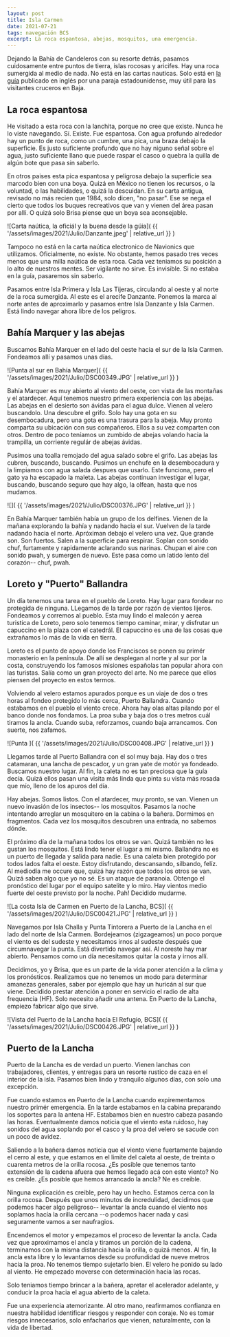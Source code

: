 ```yaml
---
layout: post
title: Isla Carmen
date: 2021-07-21
tags: navegación BCS
excerpt: La roca espantosa, abejas, mosquitos, una emergencia.
---
```


Dejando la Bahía de Candeleros con su resorte detrás, pasamos cuidosamente
entre puntos de tierra, islas rocosas y aricifes. Hay una roca sumergida al
medio de nada. No está en las cartas nauticas. Solo está en [la guía][guía]
publicado en inglés por una paraja estadounidense, muy útil para las visitantes
cruceros en Baja.

## La roca espantosa

He visitado a esta roca
con la lanchita, porque no cree que existe. Nunca he lo viste navegando.
Sí. Existe. Fue espantosa. Con agua profundo alrededor hay un punto de
roca, como un cumbre, una pica, una braza debajo la superficie. Es justo
suficiente profundo que no hay niguno señal sobre el agua, justo suficiente
llano que puede raspar el casco o quebra la quilla de algún bote que pasa
sin saberlo.

En otros paises esta pica espantosa y peligrosa debajo la superficie sea
marcodo bien con una boya. Quizá en México no tienen los recursos, o la
voluntad, o las habilidades, o quizá la descuidan.
En su carta antigua, revisado no más recien que 1984, solo dicen, "no pasar".
Ese se nega el cierto que todos los buques recreativos que van y vienen del
área pasan por allí. O quizá solo Brisa piense que un boya sea aconsejable.

![Carta naútica, la oficiál y la buena desde la gúia](
  {{ '/assets/images/2021/Julio/Danzante.jpeg' | relative_url }}
)

Tampoco no está en la carta naútica electronico de Navionics que utilizamos.
Oficialmente, no existe.
No obstante, hemos pasado tres veces menos que una milla naútica de esta roca.
Cada vez teniamos su posición a lo alto de nuestros mentes. Ser vigilante
no sirve. Es invisible. Si no estaba en la guía, pasaremos sin saberlo.

Pasamos entre Isla Primera y Isla Las Tijeras, circulando al oeste y al
norte de la roca sumergida.
Al este es el arecife Danzante. Ponemos la marca al norte antes de
aproximarlo y pasamos entre Isla Danzante y Isla Carmen. Está lindo navegar
ahora libre de los peligros.

## Bahía Marquer y las abejas

Buscamos Bahía Marquer en el lado del oeste hacia el sur de la Isla Carmen.
Fondeamos allí y pasamos unas días.

![Punta al sur en Bahía Marquer](
  {{ '/assets/images/2021/Julio/DSC00349.JPG' | relative_url }}
)

Bahía Marquer es muy abierto al viento del oeste, con vista de las montañas y
el atardecer. Aquí tenemos nuestro primera experiencia con las abejas.  Las
abejas en el desierto son ávidas para el agua dulce. Vienen al velero
buscandolo. Una descubre el grifo. Solo hay una gota en su desembocadura, pero
una gota es una trasura para la abeja. Muy pronto comparta su ubicación con sus
compañeros. Ellos a su vez comparten con otros. Dentro de poco teníamos un
zumbido de abejas volando hacia la trampilla, un corriente regulár de abejas
ávidas.

Pusimos una toalla remojado del agua salado sobre el grifo. Las abejas las
cubren, buscando, buscando. Pusimos un enchufe en la desembocadura y la
limpiamos con agua salada despues que usarlo. Este funciona, pero el gato
ya ha escapado la maleta. Las abejas continuan investigar el lugar, buscando,
buscando seguro que hay algo, la olfean, hasta que nos mudamos.

![](
  {{ '/assets/images/2021/Julio/DSC00376.JPG' | relative_url }}
)

En Bahía Marquer también había un grupo de los delfines. Vienen de la mañana
explorando la bahía y nadando hacia el sur. Vuelven de la tarde nadando hacia
el norte. Apróximan debajo el velero una vez. Que grande son.  Son fuertos.
Salen a la superficie para respirar. Soplan con sonido chuf, furtamente y
rapidamente aclarando sus narinas. Chupan el aire con sonido pwah, y
sumergen de nuevo. Este pasa como un latido lento del corazón-- chuf, pwah.

## Loreto y "Puerto" Ballandra

Un día tenemos una tarea en el pueblo de Loreto. Hay lugar para fondear
no protegida de ninguna. LLegamos de la tarde por razón de vientos lijeros.
Fondeamos y corremos al pueblo. Esta muy lindo el malecón y aerea turistica
de Loreto, pero solo tenemos tiempo caminar, mirar, y disfrutar un capuccino
en la plaza con el catedrál. El capuccino es una de las cosas que extrañamos
lo más de la vida en tierra.

Loreto es el punto de apoyo donde los Franciscos se ponen su primér monasterio
en la península. De allí se desplegan al norte y al sur por la costa,
construyendo los famosos misiones españolas tan popular ahora con las turistas.
Salía como un gran proyecto del arte. No me parece que ellos piensen del
proyecto en estos termos.

Volviendo al velero estamos apurados porque es un viaje de dos o tres horas
al fondeo protegido lo más cerca, Puerto Ballandra. Cuando estabamos en el
pueblo el viento crece. Ahora hay olas altas pilando por el banco donde
nos fondamos. La proa suba y baja dos o tres metros cuál tiramos la ancla.
Cuando suba, reforzamos, cuando baja arrancamos. Con suerte, nos zafamos.

![Punta ](
  {{ '/assets/images/2021/Julio/DSC00408.JPG' | relative_url }}
)

Llegamos tarde al Puerto Ballandra con el sol muy baja. Hay dos o tres
catamaran, una lancha de pescador, y un gran yate de motór ya fondeado.
Buscamos nuestro lugar. Al fin, la caleta no es tan preciosa que la guía decía.
Quizá ellos pasan una visita más linda que pinta su vista más rosada que
mío, lleno de los apuros del día.

Hay abejas. Somos listos. Con el atardecer, muy pronto, se van. Vienen
un nuevo invasión de los insectos-- los mosquitos.
Pasamos la noche intentando arreglar un mosquitero en la cabina o la
bañera. Dormimos en fragmentos. Cada vez los mosquitos descubren una entrada,
no sabemos dónde.

El próximo día de la mañana todos los otros se van. Quizá también no les gustan
los mosquitos. Está lindo tener el lugar a mi mismo.  Ballandra no es un puerto
de llegada y salida para nadie. Es una caleta bien protegido por todos lados
falta el oeste.  Estoy disfrutando, descansando, silbando, felíz.  Al mediodía
me occure que, quizá hay razón que todos los otros se van.  Quizá saben algo
que yo no sé. Es un ataque de paranoia.  Obtengo el pronóstico del lugar por el
equipo satelite y lo miro.  Hay vientos medio fuerte del oeste previsto por la
noche. Pah!  Decidido mudarme.

![La costa Isla de Carmen en Puerto de la Lancha, BCS](
  {{ '/assets/images/2021/Julio/DSC00421.JPG' | relative_url }}
)

Navegamos por Isla Challa y Punta Tintorera a Puerto de la Lancha en el lado
del norte de Isla Carmen. Bordejeamos (zigzageamos) un poco porque el viento es
del sudeste y necesitamos irnos al sudeste después que circumnavegar la punta.
Está divertido navegar así. Al noreste hay mar abierto. Pensamos como un día
necesitamos quitar la costa y irnos allí.

Decidimos, yo y Brisa, que es un parte de la vida poner atención a la clima y
los pronósticos. Realizamos que no tenemos un modo para determinar amanezas
generales, saber por ejemplo que hay un huricán al sur que viene.  Decidido
prestar atención a poner en servicio el radio de alta frequencia (HF).  Solo
necesito añadir una antena. En Puerto de la Lancha, empiezo fabricar algo que
sirve.

![Vista del Puerto de la Lancha hacía El Refugio, BCS](
  {{ '/assets/images/2021/Julio/DSC00426.JPG' | relative_url }}
)

## Puerto de la Lancha

Puerto de la Lancha es de verdad un puerto. Vienen lanchas con trabajadores,
clientes, y entregas para un resorte rustico de caza en el interior de la
isla. Pasamos bien lindo y tranquilo algunos días, con solo una excepción.

Fue cuando estamos en Puerto de la Lancha cuando expirementamos nuestro primér
emergencia. En la tarde estabamos en la cabina preparando los soportes para
la antena HF. Estabamos bien en nuestro cabeza pasando las horas.
Eventualmente damos noticia que el viento esta ruidoso, hay sonidos del agua
soplando por el casco y la proa del velero se sacude con un poco de avidez.

Saliendo a la bañera damos noticia que el viento viene fuertamente
bajando el cerro al este, y que estamos en el limite del caleta al oeste,
de treinta o cuarenta metros de la orilla rocosa.
¿Es posible que tenemos tanto extensión de la cadena afuera que hemos llegado
acá con este viento? No es creible. ¿Es posible que hemos arrancado la ancla?
Ne es creible.

Ninguna explicación es creible, pero hay un hecho. Estamos cerca con la orilla
rocosa. Después que unos minutos de incredulidad, decidimos que podemos
hacer algo peligroso-- levantar la ancla cuando el viento nos soplamos hacía
la orilla cercana --o podemos hacer nada y casi seguramente vamos a ser
naufragios.

Encendemos el motor y empezamos el proceso de leventar la ancla. Cada vez que
aproximamos el ancla y tiramos un porción de la cadena, terminamos con la
misma distancia hacia la orilla, o quizá menos. Al fin, la ancla esta libre
y lo levantamos desde su profundidad de nueve metros hacia la proa.
No tenemos tiempo sujetarlo bien. El velero he ponido su lado al viento.
He empezado moverse con determinación hacia las rocas.

Solo teniamos tiempo brincar a la bañera, apretar el acelerador adelante, y
conducir la proa hacia el agua abierto de la caleta.

Fue una experiencia atemorizante. Al otro mano, reafirmamos
confianza en nuestra habilidad identificar riesgos y responder con coraje.
No es tomar riesgos innecesarios, solo enfacharlos que vienen, naturalmente,
con la vida de libertad.

[guía]: https://www.bluelatitudepress.com/
  "Sea of Cortez: A Cruiser's Guidebook, tercer edición por Sean Breeding and Heather Bansmer"
